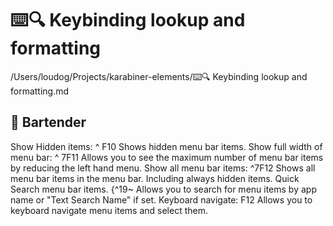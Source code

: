 #  ⌨️🔍 Keybinding lookup and formatting
/Users/loudog/Projects/karabiner-elements/⌨️🔍 Keybinding lookup and formatting.md


## 🥃 Bartender
Show Hidden items: ^ F10
Shows hidden menu bar items.
Show full width of menu bar: ^ 7F11
Allows you to see the maximum number of menu bar items by reducing the left hand menu.
Show all menu bar items: ^7F12
Shows all menu bar items in the menu bar. Including always hidden items.
Quick Search menu bar items. {^19~
Allows you to search for menu items by app name or "Text Search Name" if set.
Keyboard navigate: F12
Allows you to keyboard navigate menu items and select them.
